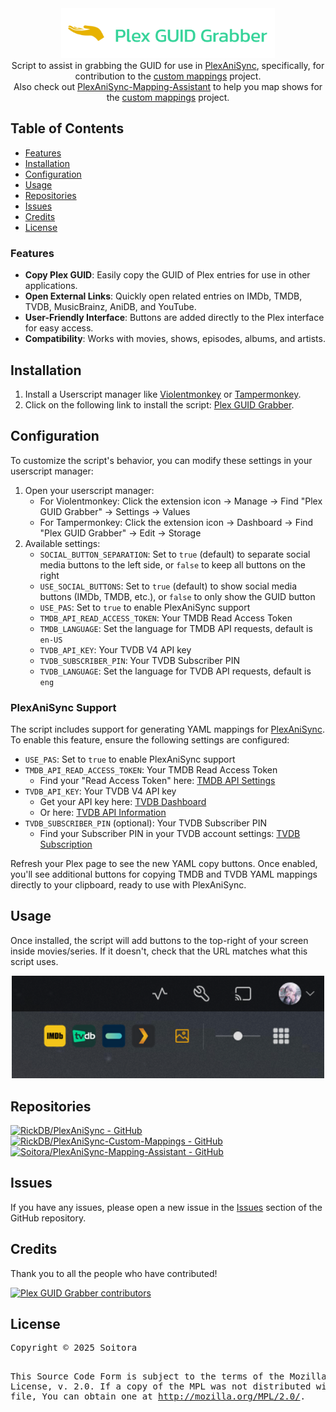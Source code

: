 <div align="center">
    <img src="https://raw.githubusercontent.com/Soitora/Plex-GUID-Grabber/main/.github/images/banner.png" alt="Plex GUID Grabber logo" title="Plex GUID Grabber logo" height="80" />
    <br>
    Script to assist in grabbing the GUID for use in <a href="https://github.com/RickDB/PlexAniSync/">PlexAniSync</a>, specifically, for contribution to the <a href="https://github.com/RickDB/PlexAniSync-Custom-Mappings">custom mappings</a> project.
    <br>
    Also check out <a href="https://github.com/Soitora/PlexAniSync-Mapping-Assistant">PlexAniSync-Mapping-Assistant</a> to help you map shows for the <a href="https://github.com/RickDB/PlexAniSync-Custom-Mappings">custom mappings</a> project.
</div>

<h2>Table of Contents</h2>
<ul>
    <li><a href="#features">Features</a></li>
    <li><a href="#installation">Installation</a></li>
    <li><a href="#configuration">Configuration</a></li>
    <li><a href="#usage">Usage</a></li>
    <li><a href="#repositories">Repositories</a></li>
    <li><a href="#issues">Issues</a></li>
    <li><a href="#credits">Credits</a></li>
    <li><a href="#license">License</a></li>
</ul>

<h3 id="features">Features</h3>
<ul>
    <li><strong>Copy Plex GUID</strong>: Easily copy the GUID of Plex entries for use in other applications.</li>
    <li><strong>Open External Links</strong>: Quickly open related entries on IMDb, TMDB, TVDB, MusicBrainz, AniDB, and YouTube.</li>
    <li><strong>User-Friendly Interface</strong>: Buttons are added directly to the Plex interface for easy access.</li>
    <li><strong>Compatibility</strong>: Works with movies, shows, episodes, albums, and artists.</li>
</ul>

<h2 id="installation">Installation</h2>
<ol>
    <li>Install a Userscript manager like <a href="https://violentmonkey.github.io/">Violentmonkey</a> or <a href="https://www.tampermonkey.net/">Tampermonkey</a>.</li>
    <li>Click on the following link to install the script: <a href="https://soitora.com/Plex-GUID-Grabber/plex-guid-grabber.user.js">Plex GUID Grabber</a>.</li>
</ol>

<h2 id="configuration">Configuration</h2>
<p>To customize the script's behavior, you can modify these settings in your userscript manager:</p>
<ol>
    <li>Open your userscript manager:
        <ul>
            <li>For Violentmonkey: Click the extension icon → Manage → Find "Plex GUID Grabber" → Settings → Values</li>
            <li>For Tampermonkey: Click the extension icon → Dashboard → Find "Plex GUID Grabber" → Edit → Storage</li>
        </ul>
    </li>
    <li>Available settings:
        <ul>
            <li><code>SOCIAL_BUTTON_SEPARATION</code>: Set to <code>true</code> (default) to separate social media buttons to the left side, or <code>false</code> to keep all buttons on the right</li>
            <li><code>USE_SOCIAL_BUTTONS</code>: Set to <code>true</code> (default) to show social media buttons (IMDb, TMDB, etc.), or <code>false</code> to only show the GUID button</li>
            <li><code>USE_PAS</code>: Set to <code>true</code> to enable PlexAniSync support</li>
            <li><code>TMDB_API_READ_ACCESS_TOKEN</code>: Your TMDB Read Access Token</li>
            <li><code>TMDB_LANGUAGE</code>: Set the language for TMDB API requests, default is <code>en-US</code></li>
            <li><code>TVDB_API_KEY</code>: Your TVDB V4 API key</li>
            <li><code>TVDB_SUBSCRIBER_PIN</code>: Your TVDB Subscriber PIN</li>
            <li><code>TVDB_LANGUAGE</code>: Set the language for TVDB API requests, default is <code>eng</code></li>
        </ul>
    </li>
</ol>

<h3>PlexAniSync Support</h3>
<p>The script includes support for generating YAML mappings for <a href="https://github.com/RickDB/PlexAniSync">PlexAniSync</a>. To enable this feature, ensure the following settings are configured:</p>
<ul>
    <li><code>USE_PAS</code>: Set to <code>true</code> to enable PlexAniSync support</li>
    <li><code>TMDB_API_READ_ACCESS_TOKEN</code>: Your TMDB Read Access Token
        <ul>
            <li>Find your "Read Access Token" here: <a href="https://www.themoviedb.org/settings/api">TMDB API Settings</a></li>
        </ul>
    </li>
    <li><code>TVDB_API_KEY</code>: Your TVDB V4 API key
        <ul>
            <li>Get your API key here: <a href="https://thetvdb.com/dashboard/account/apikey">TVDB Dashboard</a></li>
            <li>Or here: <a href="https://thetvdb.com/api-information">TVDB API Information</a></li>
        </ul>
    </li>
    <li><code>TVDB_SUBSCRIBER_PIN</code> (optional): Your TVDB Subscriber PIN
        <ul>
            <li>Find your Subscriber PIN in your TVDB account settings: <a href="https://thetvdb.com/dashboard/account/subscription">TVDB Subscription</a></li>
        </ul>
    </li>
</ul>
<p>Refresh your Plex page to see the new YAML copy buttons. Once enabled, you'll see additional buttons for copying TMDB and TVDB YAML mappings directly to your clipboard, ready to use with PlexAniSync.</p>

<h2 id="usage">Usage</h2>
<p>Once installed, the script will add buttons to the top-right of your screen inside movies/series. If it doesn't, check that the URL matches what this script uses.</p>

<div align="center">
    <img src="https://raw.githubusercontent.com/Soitora/Plex-GUID-Grabber/main/.github/images/preview.png" alt="Plex - GUID Grabber View" title="Plex - GUID Grabber View" width="500" />
</div>

<h2 id="repositories">Repositories</h2>
<a href="https://github.com/RickDB/PlexAniSync/">
    <img src="https://github-readme-stats.vercel.app/api/pin/?username=RickDB&repo=PlexAniSync&bg_color=161B22&text_color=c9d1d9&title_color=0877d2&icon_color=0877d2&border_radius=8&hide_border=true" alt="RickDB/PlexAniSync - GitHub" />
</a>
<a href="https://github.com/RickDB/PlexAniSync-Custom-Mappings/">
    <img src="https://github-readme-stats.vercel.app/api/pin/?username=RickDB&repo=PlexAniSync-Custom-Mappings&bg_color=161B22&text_color=c9d1d9&title_color=0877d2&icon_color=0877d2&border_radius=8&hide_border=true" alt="RickDB/PlexAniSync-Custom-Mappings - GitHub" />
</a>
<a href="https://github.com/Soitora/PlexAniSync-Mapping-Assistant/">
    <img src="https://github-readme-stats.vercel.app/api/pin/?username=Soitora&repo=PlexAniSync-Mapping-Assistant&bg_color=161B22&text_color=c9d1d9&title_color=0877d2&icon_color=0877d2&border_radius=8&hide_border=true" alt="Soitora/PlexAniSync-Mapping-Assistant - GitHub" />
</a>

<h2 id="issues">Issues</h2>
<p>If you have any issues, please open a new issue in the <a href="https://github.com/Soitora/Plex-GUID-Grabber/issues">Issues</a> section of the GitHub repository.</p>

<h2 id="credits">Credits</h2>
<p>Thank you to all the people who have contributed!</p>
<a href="https://github.com/Soitora/Plex-GUID-Grabber/graphs/contributors">
    <img src="https://contrib.rocks/image?repo=Soitora/Plex-GUID-Grabber" alt="Plex GUID Grabber contributors" title="Plex GUID Grabber contributors" />
</a>

<h2 id="license">License</h2>
<pre>
Copyright © 2025 Soitora

This Source Code Form is subject to the terms of the Mozilla Public
License, v. 2.0. If a copy of the MPL was not distributed with this
file, You can obtain one at http://mozilla.org/MPL/2.0/.

</pre>

